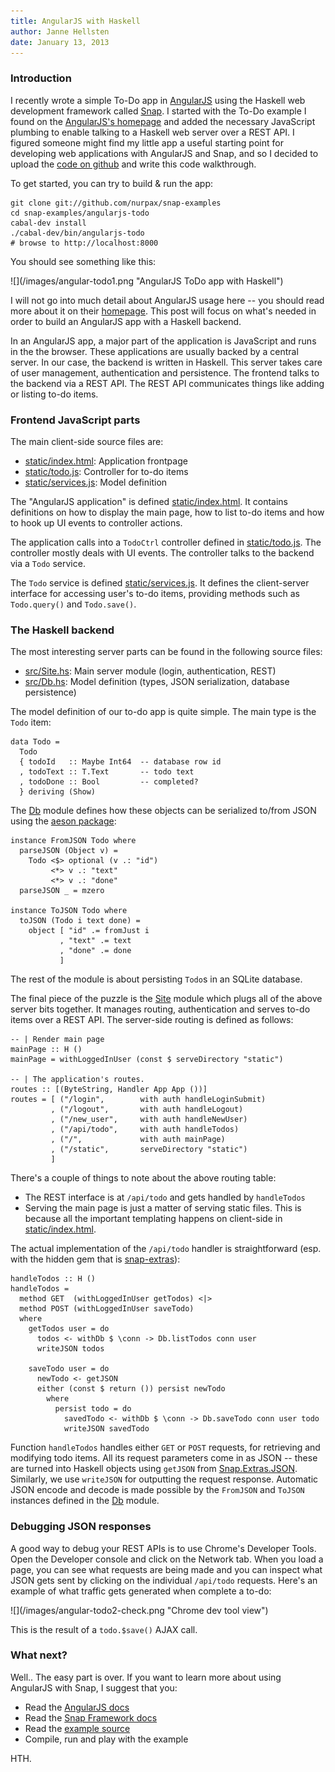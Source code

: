 ```yaml
---
title: AngularJS with Haskell
author: Janne Hellsten
date: January 13, 2013
---
```


### Introduction

I recently wrote a simple To-Do app in [AngularJS][angularjs] using
the Haskell web development framework called [Snap][snap].  I started
with the To-Do example I found on the [AngularJS's
homepage][angularjs] and added the necessary JavaScript plumbing to
enable talking to a Haskell web server over a REST API.  I figured
someone might find my little app a useful starting point for
developing web applications with AngularJS and Snap, and so I decided
to upload the [code on github][example] and write this code
walkthrough.

To get started, you can try to build & run the app:

~~~~~{.bash}
git clone git://github.com/nurpax/snap-examples
cd snap-examples/angularjs-todo
cabal-dev install
./cabal-dev/bin/angularjs-todo
# browse to http://localhost:8000
~~~~~

You should see something like this:

<div class="screenshot white-bg">
![](/images/angular-todo1.png "AngularJS ToDo app with Haskell")
</div>

I will not go into much detail about AngularJS usage here -- you
should read more about it on their [homepage][angularjs].  This post
will focus on what's needed in order to build an AngularJS app with a
Haskell backend.

In an AngularJS app, a major part of the application is JavaScript and
runs in the the browser.  These applications are usually backed by a
central server.  In our case, the backend is written in Haskell.  This
server takes care of user management, authentication and persistence.
The frontend talks to the backend via a REST API.  The REST API
communicates things like adding or listing to-do items.

### Frontend JavaScript parts

The main client-side source files are:

* [static/index.html]: Application frontpage
* [static/todo.js]: Controller for to-do items
* [static/services.js]: Model definition

The "AngularJS application" is defined [static/index.html].  It
contains definitions on how to display the main page, how to list
to-do items and how to hook up UI events to controller actions.

The application calls into a `TodoCtrl` controller defined in
[static/todo.js].  The controller mostly deals with UI events.  The
controller talks to the backend via a `Todo` service.

The `Todo` service is defined [static/services.js].  It defines the
client-server interface for accessing user's to-do items, providing
methods such as `Todo.query()` and `Todo.save()`.

### The Haskell backend

The most interesting server parts can be found in the following source
files:

* [src/Site.hs]: Main server module (login, authentication, REST)
* [src/Db.hs]: Model definition (types, JSON serialization, database persistence)

The model definition of our to-do app is quite simple.  The main type
is the `Todo` item:


```{.haskell}
data Todo =
  Todo
  { todoId   :: Maybe Int64  -- database row id
  , todoText :: T.Text       -- todo text
  , todoDone :: Bool         -- completed?
  } deriving (Show)
```

The [Db][src/Db.hs] module defines how these objects can be serialized
to/from JSON using the [aeson package][aeson]:

```{.haskell}
instance FromJSON Todo where
  parseJSON (Object v) =
    Todo <$> optional (v .: "id")
         <*> v .: "text"
         <*> v .: "done"
  parseJSON _ = mzero

instance ToJSON Todo where
  toJSON (Todo i text done) =
    object [ "id" .= fromJust i
           , "text" .= text
           , "done" .= done
           ]
```

The rest of the module is about persisting `Todo`s in an SQLite
database.

The final piece of the puzzle is the [Site][src/Site.hs] module which
plugs all of the above server bits together.  It manages routing,
authentication and serves to-do items over a REST API.  The
server-side routing is defined as follows:

```{.haskell}
-- | Render main page
mainPage :: H ()
mainPage = withLoggedInUser (const $ serveDirectory "static")

-- | The application's routes.
routes :: [(ByteString, Handler App App ())]
routes = [ ("/login",        with auth handleLoginSubmit)
         , ("/logout",       with auth handleLogout)
         , ("/new_user",     with auth handleNewUser)
         , ("/api/todo",     with auth handleTodos)
         , ("/",             with auth mainPage)
         , ("/static",       serveDirectory "static")
         ]
```

There's a couple of things to note about the above routing table:

* The REST interface is at `/api/todo` and gets handled by `handleTodos`
* Serving the main page is just a matter of serving static files.
  This is because all the important templating happens on client-side
  in [static/index.html].

The actual implementation of the `/api/todo` handler is
straightforward (esp. with the hidden gem that is [snap-extras]):

```{.haskell}
handleTodos :: H ()
handleTodos =
  method GET  (withLoggedInUser getTodos) <|>
  method POST (withLoggedInUser saveTodo)
  where
    getTodos user = do
      todos <- withDb $ \conn -> Db.listTodos conn user
      writeJSON todos

    saveTodo user = do
      newTodo <- getJSON
      either (const $ return ()) persist newTodo
        where
          persist todo = do
            savedTodo <- withDb $ \conn -> Db.saveTodo conn user todo
            writeJSON savedTodo
```

Function `handleTodos` handles either `GET` or `POST` requests, for
retrieving and modifying todo items.  All its request parameters come
in as JSON -- these are turned into Haskell objects using `getJSON`
from [Snap.Extras.JSON][snap-extras-json].  Similarly, we use
`writeJSON` for outputting the request response.  Automatic JSON
encode and decode is made possible by the `FromJSON` and `ToJSON`
instances defined in the [Db][src/Db.hs] module.

### Debugging JSON responses

A good way to debug your REST APIs is to use Chrome's Developer Tools.
Open the Developer console and click on the Network tab.  When you
load a page, you can see what requests are being made and you can
inspect what JSON gets sent by clicking on the individual `/api/todo`
requests.  Here's an example of what traffic gets generated when
complete a to-do:

<div class="screenshot white-bg">
![](/images/angular-todo2-check.png "Chrome dev tool view")
</div>

This is the result of a `todo.$save()` AJAX call.

### What next?

Well..  The easy part is over.  If you want to learn more about using
AngularJS with Snap, I suggest that you:

* Read the [AngularJS docs][angularjs]
* Read the [Snap Framework docs][snap]
* Read the [example source][example]
* Compile, run and play with the example

HTH.

 [angularjs]: http://angularjs.org/
 [aeson]: http://hackage.haskell.org/package/aeson
 [example]: https://github.com/nurpax/snap-examples/tree/master/angularjs-todo
 [fay]: http://fay-lang.org/
 [sqlite-simple]: https://github.com/nurpax/sqlite-simple
 [snap-extras]: http://hackage.haskell.org/package/snap-extras
 [snap-extras-json]: http://hackage.haskell.org/packages/archive/snap-extras/0.3/doc/html/Snap-Extras-JSON.html 
 [snap]: http://snapframework.com/
 [REST]: http://en.wikipedia.org/wiki/Representational_state_transfer
 [static/index.html]: https://github.com/nurpax/snap-examples/blob/master/angularjs-todo/static/index.html
 [static/todo.js]: https://github.com/nurpax/snap-examples/blob/master/angularjs-todo/static/todo.js
 [static/services.js]: https://github.com/nurpax/snap-examples/blob/master/angularjs-todo/static/services.js
 [src/Site.hs]: https://github.com/nurpax/snap-examples/blob/master/angularjs-todo/src/Site.hs
 [src/Db.hs]: https://github.com/nurpax/snap-examples/blob/master/angularjs-todo/src/Db.hs

